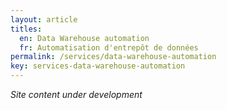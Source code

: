 ```yaml
---
layout: article
titles:
  en: Data Warehouse automation
  fr: Automatisation d'entrepôt de données
permalink: /services/data-warehouse-automation
key: services-data-warehouse-automation
---
```

_Site content under development_